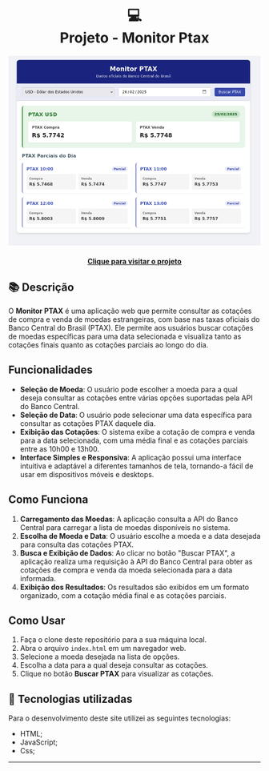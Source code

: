 <h1 align="center">
  💻<br>Projeto - Monitor Ptax
</h1>

![Resultado final do projeto](images/img1.png)

<h4 align="center"><a href="https://ornate-buttercream-a352c0.netlify.app/">Clique para visitar o projeto</a></h4>

## 📚 Descrição
O **Monitor PTAX** é uma aplicação web que permite consultar as cotações de compra e venda de moedas estrangeiras, com base nas taxas oficiais do Banco Central do Brasil (PTAX). Ele permite aos usuários buscar cotações de moedas específicas para uma data selecionada e visualiza tanto as cotações finais quanto as cotações parciais ao longo do dia.

## Funcionalidades
- **Seleção de Moeda**: O usuário pode escolher a moeda para a qual deseja consultar as cotações entre várias opções suportadas pela API do Banco Central.
- **Seleção de Data**: O usuário pode selecionar uma data específica para consultar as cotações PTAX daquele dia.
- **Exibição das Cotações**: O sistema exibe a cotação de compra e venda para a data selecionada, com uma média final e as cotações parciais entre as 10h00 e 13h00.
- **Interface Simples e Responsiva**: A aplicação possui uma interface intuitiva e adaptável a diferentes tamanhos de tela, tornando-a fácil de usar em dispositivos móveis e desktops.

## Como Funciona
1. **Carregamento das Moedas**: A aplicação consulta a API do Banco Central para carregar a lista de moedas disponíveis no sistema.
2. **Escolha de Moeda e Data**: O usuário escolhe a moeda e a data desejada para consulta das cotações PTAX.
3. **Busca e Exibição de Dados**: Ao clicar no botão "Buscar PTAX", a aplicação realiza uma requisição à API do Banco Central para obter as cotações de compra e venda da moeda selecionada para a data informada.
4. **Exibição dos Resultados**: Os resultados são exibidos em um formato organizado, com a cotação média final e as cotações parciais.

## Como Usar
1. Faça o clone deste repositório para a sua máquina local.
2. Abra o arquivo `index.html` em um navegador web.
3. Selecione a moeda desejada na lista de opções.
4. Escolha a data para a qual deseja consultar as cotações.
5. Clique no botão **Buscar PTAX** para visualizar as cotações.

## 💼 Tecnologias utilizadas

Para o desenvolvimento deste site utilizei as seguintes tecnologias:

- HTML;
- JavaScript;
- Css;

---
